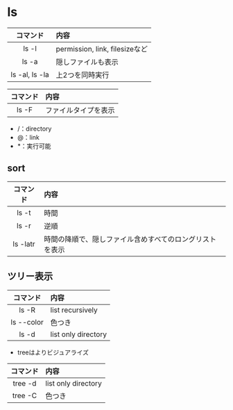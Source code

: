 # ls

|コマンド|内容|
|:------------:|:-----------|
|ls -l|permission, link, filesizeなど|
|ls -a|隠しファイルも表示|
|ls -al, ls -la|上2つを同時実行|


|コマンド|内容|
|:------------:|:-----------|
|ls -F|ファイルタイプを表示|

* /：directory
* @：link
* *：実行可能


## sort

|コマンド|内容|
|:------------:|:-----------|
|ls -t|時間|
|ls -r|逆順|
|ls -latr|時間の降順で、隠しファイル含めすべてのロングリストを表示|

## ツリー表示

|コマンド|内容|
|:------------:|:-----------|
|ls -R|list recursively|
|ls --color|色つき|
|ls -d|list only directory|


* treeはよりビジュアライズ

|コマンド|内容|
|:------------:|:-----------|
|tree -d|list only directory|
|tree -C|色つき|
